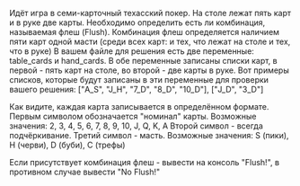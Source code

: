 Идёт игра в семи-карточный техасский покер. На столе лежат пять карт и в руке две карты. 
Необходимо определить есть ли комбинация, называемая флеш (Flush).
Комбинация флеш определяется наличием пяти карт одной масти (среди всех карт: и тех, что лежат на столе и тех, что в руке)
В вашем файле для решения есть две переменные: table_cards и hand_cards. 
В обе переменные записаны списки карт, в первой - пять карт на столе, во второй - две карты в руке.
Вот примеры списков, которые будут записаны в эти переменные для проверки вашего решения:
["A_S", "J_H", "7_D", "8_D", "10_D"], ["J_D", "3_D"]

Как видите, каждая карта записывается в определённом формате. 
Первым символом обозначается "номинал" карты. 
Возможные значения: 2, 3, 4, 5, 6, 7, 8, 9, 10, J, Q, K, A
Второй символ - всегда подчёркивание.
Третий символ - масть. Возможные значения: S (пики), H (черви), D (буби), C (трефы) 

Если присутствует комбинация флеш - вывести на консоль "Flush!", в противном случае вывести "No Flush!"
